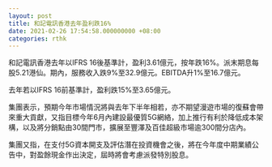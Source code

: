```yaml
---
layout: post
title: 和記電訊香港去年盈利跌16%
date: 2021-02-26 17:54:58.000000000 +08:00
categories: rthk
---
```


和記電訊香港去年以IFRS 16後基準計，盈利3.61億元，按年跌16%。派末期息每股5.21港仙。期內，服務收入跌9%至32.9億元。EBITDA升1%至16.7億元。

去年若以IFRS 16前基準計，盈利跌15%至3.65億元。

集團表示，預期今年市場情況將與去年下半年相若，亦不期望漫遊市場的復蘇會帶來重大貢獻，又指目標今年6月內建設最優質5G網絡，加上推行有利於降低成本架構，以及將分銷點由30間門市，擴展至豐澤及百佳超級市場逾300間分店內。

集團又指，在支付5G資本開支及評估潛在投資機會之後，將在今年度中期業績公告中，對盈餘現金作出決定，屆時將會考慮派發特別股息。
